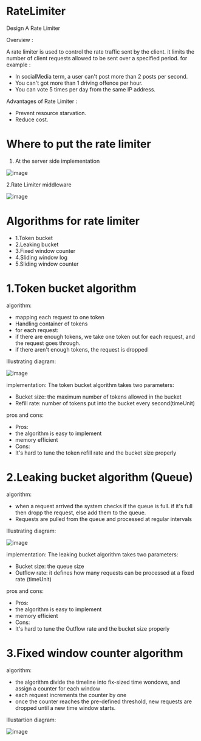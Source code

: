 # RateLimiter
Design A Rate Limiter


Overview : 

A rate limiter is used to control the rate traffic sent by the client. it limits the number of client requests allowed to be sent over a specified period.
for example : 

* In socialMedia term, a user can't post more than 2 posts per second.
* You can't got more than 1 driving offence per hour.
* You can vote 5 times per day from the same IP address.


Advantages of Rate Limiter :

* Prevent resource starvation.
* Reduce cost.



# Where to put the rate limiter


1. At the server side implementation

![image](https://user-images.githubusercontent.com/59146036/185633638-c96407c2-e2f1-4a4d-a73c-ccc621a370b8.png)

2.Rate Limiter middleware

![image](https://user-images.githubusercontent.com/59146036/185634585-71ab83ba-0585-42e9-a011-ecd848fff6b9.png)


# Algorithms for rate limiter

* 1.Token bucket
* 2.Leaking bucket
* 3.Fixed window counter
* 4.Sliding window log
* 5.Sliding window counter


# 1.Token bucket algorithm
algorithm:
* mapping each request to one token
* Handling container of tokens
* for each request:
* if there are enough tokens, we take one token out for each request, and the request goes through.
* if there aren't enough tokens, the request is dropped

Illustrating diagram:

![image](https://user-images.githubusercontent.com/59146036/185647213-706ee953-714c-4cc8-92bc-3cae5babee9c.png)


implementation:
The token bucket algorithm takes two parameters:
* Bucket size: the maximum number of tokens allowed in the bucket
* Refill rate: number of tokens put into the bucket every second(timeUnit)

pros and cons:
* Pros:
* the algorithm is easy to implement
* memory efficient
* Cons:
* It's hard to tune the token refill rate and the bucket size properly


# 2.Leaking bucket algorithm (Queue)
algorithm:
* when a request arrived the system checks if the queue is full. if it's full then dropp the request, else add them to the queue.
* Requests are pulled from the queue and processed at regular intervals

Illustrating diagram:

![image](https://user-images.githubusercontent.com/59146036/185653233-93e66418-22bc-49fa-ae3b-c0a2afdc3562.png)


implementation:
The leaking bucket algorithm takes two parameters:
* Bucket size: the queue size
* Outflow rate: it defines how many requests can be processed at a fixed rate (timeUnit)


pros and cons:
* Pros:
* the algorithm is easy to implement
* memory efficient
* Cons:
* It's hard to tune the Outflow rate and the bucket size properly

# 3.Fixed window counter algorithm

algorithm:

* the algorithm divide the timeline into fix-sized time wondows, and assign a counter for each window
* each request increments the counter by one
* once the counter reaches the pre-defined threshold, new requests are dropped until a new time window starts.

Illustartion diagram:

![image](https://user-images.githubusercontent.com/59146036/185658617-fb3aa5a9-e9bc-4a14-ae18-2f8d2682b700.png)


